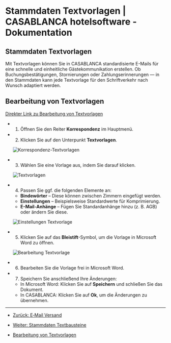 # Stammdaten Textvorlagen | CASABLANCA hotelsoftware - Dokumentation

## Stammdaten Textvorlagen

Mit Textvorlagen können Sie in CASABLANCA standardisierte E-Mails für eine schnelle und einheitliche Gästekommunikation erstellen. Ob Buchungsbestätigungen, Stornierungen oder Zahlungserinnerungen — in den Stammdaten kann jede Textvorlage für den Schriftverkehr nach Wunsch adaptiert werden.

## Bearbeitung von Textvorlagen
[Direkter Link zu Bearbeitung von Textvorlagen](https://docs.casablanca.at/desktop/correspondence/templates/#bearbeitung-von-textvorlagen)

* 1. Öffnen Sie den Reiter **Korrespondenz** im Hauptmenü.
* 2. Klicken Sie auf den Unterpunkt **Textvorlagen**.  

  ![Korrespondenz-Textvorlagen](https://docs.casablanca.at/assets/images/korrespondenz_textvorlagen-d26b2c29a511cefb95462bdb426ad998.png "Korrespondenz-Textvorlagen")

* 3. Wählen Sie eine Vorlage aus, indem Sie darauf klicken.  

  ![Textvorlagen](https://docs.casablanca.at/assets/images/textvorlagen-a06154531094f35d85fe4dfa98a255ef.png "Textvorlagen")

* 4. Passen Sie ggf. die folgenden Elemente an:
  * **Bindewörter** – Diese können zwischen Zimmern eingefügt werden.
  * **Einstellungen** – Beispielsweise Standardwerte für Komprimierung.
  * **E-Mail-Anhänge** – Fügen Sie Standardanhänge hinzu (z. B. AGB) oder ändern Sie diese.  

  ![Einstellungen Textvorlage](https://docs.casablanca.at/assets/images/textvorlage_einstellungen-02cbb7738b499dd3be1b520615d2fd2f.png "Einstellungen Textvorlage")

* 5. Klicken Sie auf das **Bleistift**-Symbol, um die Vorlage in Microsoft Word zu öffnen.  

  ![Bearbeitung Textvorlage](https://docs.casablanca.at/assets/images/textvorlage_word-45f410523d6e861895abc81ca1bd5b2d.png "Bearbeitung Textvorlage")

* 6. Bearbeiten Sie die Vorlage frei in Microsoft Word.
* 7. Speichern Sie anschließend Ihre Änderungen:
  * In Microsoft Word: Klicken Sie auf **Speichern** und schließen Sie das Dokument.
  * In CASABLANCA: Klicken Sie auf **Ok**, um die Änderungen zu übernehmen.

---

* [Zurück: E‑Mail Versand](https://docs.casablanca.at/desktop/correspondence/send_mail)  
* [Weiter: Stammdaten Textbausteine](https://docs.casablanca.at/desktop/correspondence/textwork_fields)

* [Bearbeitung von Textvorlagen](https://docs.casablanca.at/desktop/correspondence/templates/#bearbeitung-von-textvorlagen)